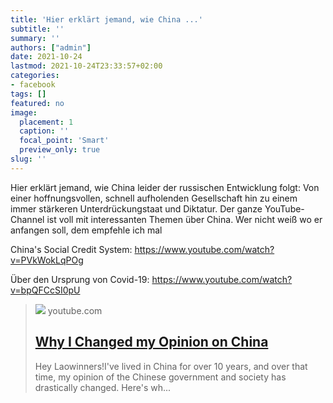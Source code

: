 ```yaml
---
title: 'Hier erklärt jemand, wie China ...'
subtitle: ''
summary: ''
authors: ["admin"]
date: 2021-10-24
lastmod: 2021-10-24T23:33:57+02:00
categories:
- facebook
tags: []
featured: no
image:
  placement: 1
  caption: ''
  focal_point: 'Smart'
  preview_only: true
slug: ''
---
```

Hier erklärt jemand, wie China leider der russischen Entwicklung folgt: Von einer hoffnungsvollen, schnell aufholenden Gesellschaft hin zu einem immer stärkeren Unterdrückungstaat und Diktatur. Der ganze YouTube-Channel ist voll mit interessanten Themen über China. Wer nicht weiß wo er anfangen soll, dem empfehle ich mal

China's Social Credit System:
https://www.youtube.com/watch?v=PVkWokLqPOg

Über den Ursprung von Covid-19:
https://www.youtube.com/watch?v=bpQFCcSI0pU
> [![](https://i.ytimg.com/vi/ed4ryYokLzU/maxresdefault.jpg)](https://www.youtube.com/watch?v=ed4ryYokLzU)
> youtube.com
> ## [Why I Changed my Opinion on China](https://www.youtube.com/watch?v=ed4ryYokLzU)
>
>Hey Laowinners!I've lived in China for over 10 years, and over that time, my opinion of the Chinese government and society has drastically changed. Here's wh...

